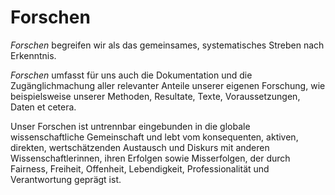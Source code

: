<!--
   NAME - The NAME of this project is:
ethos

  FILE - The FILENAME of the current file is:
/a1.md

  CREATION - This project was CREATED on:
2017-01-28-16:15:00 UTC

  MODIFICATION - This project was last MODIFIED on:
2017-01-28-16:15:00 UTC

  VERSION - The current VERSION of this project is:
<git-commit-hash>-2017-01-28-16:15:00 UTC

  CREATOR(S) - This project was CREATED by:
Michael Czechowski, Martin Maga

  CONTACT - You can CONTACT the creator(s) or developer(s) of this project at:
E-Mail: mail@martinmaga.de

  COPYRIGHT - The COPYRIGHT holder of this project is:
COPYRIGHT (c) 2016 Martin Maga

  LICENSE - This project is LICENSED under the following license:
Martin Maga 2016 CC BY-SA 4.0 https://creativecommons.org

  SUBFILE – This is a SUBFILE! For more INFORMATION on this project go to:
/README.md
-->
# Forschen
*Forschen* begreifen wir als das gemeinsames, systematisches Streben nach Erkenntnis.

*Forschen* umfasst für uns auch die Dokumentation und die Zugänglichmachung aller relevanter Anteile unserer eigenen Forschung, wie beispielsweise unserer Methoden, Resultate, Texte, Voraussetzungen, Daten et cetera.

Unser Forschen ist untrennbar eingebunden in die globale wissenschaftliche Gemeinschaft und lebt vom konsequenten, aktiven, direkten, wertschätzenden Austausch und Diskurs mit anderen Wissenschaftlerinnen, ihren Erfolgen sowie Misserfolgen, der durch Fairness, Freiheit, Offenheit, Lebendigkeit, Professionalität und Verantwortung geprägt ist.
